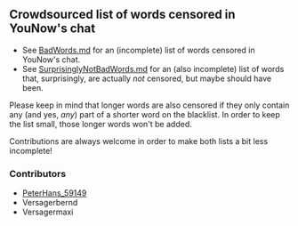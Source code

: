 Crowdsourced list of words censored in YouNow's chat
----------------------------------------------------

* See [BadWords.md](BadWords.md) for an (incomplete) list of words censored
  in YouNow's chat.
* See [SurprisinglyNotBadWords.md](SurprisinglyNotBadWords.md) for an (also
  incomplete) list of words that, surprisingly, are actually *not* censored,
  but maybe should have been.

Please keep in mind that longer words are also censored if they only contain
any (and yes, *any*) part of a shorter word on the blacklist. In order to keep
the list small, those longer words won't be added.

Contributions are always welcome in order to make both lists a bit less incomplete!

### Contributors
* [PeterHans_59149](https://www.younow.com/PeterHans_59149)
* Versagerbernd
* Versagermaxi
